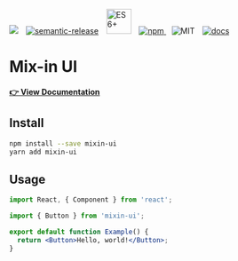 <a href="https://no-de-lab.github.io/mixin-ui/" rel="noopener noreferrer" target="_blank"><img src="https://img.shields.io/badge/ui-storybook-ff69b4" style="margin-right:10px" /></a>
[![semantic-release](https://img.shields.io/badge/%20%20%F0%9F%93%A6%F0%9F%9A%80-semantic--release-e10079.svg)](https://github.com/semantic-release/semantic-release)
<img src="https://camo.githubusercontent.com/567e52200713e0f0c05a5238d91e1d096292b338/68747470733a2f2f696d672e736869656c64732e696f2f62616467652f65732d362b2d627269676874677265656e2e737667" width="45" title="ES6+" style="margin: 0 10px" />
<a href="https://www.npmjs.com/package/mixin-ui">
<img src="https://img.shields.io/npm/v/mixin-ui.svg" alt="npm" >
</a>
<img
src="https://img.shields.io/github/license/mashape/apistatus.svg"
alt="MIT"
style="margin: 0 10px">
<a href="https://no-de-lab.github.io/mixin-ui/">
<img
 src="https://img.shields.io/readthedocs/pip.svg"
 alt="docs">
</a>

# Mix-in UI

[**👉 View Documentation**](https://no-de-lab.github.io/mixin-ui/)

## Install

```bash
npm install --save mixin-ui
yarn add mixin-ui
```

## Usage

```jsx
import React, { Component } from 'react';

import { Button } from 'mixin-ui';

export default function Example() {
  return <Button>Hello, world!</Button>;
}
```
